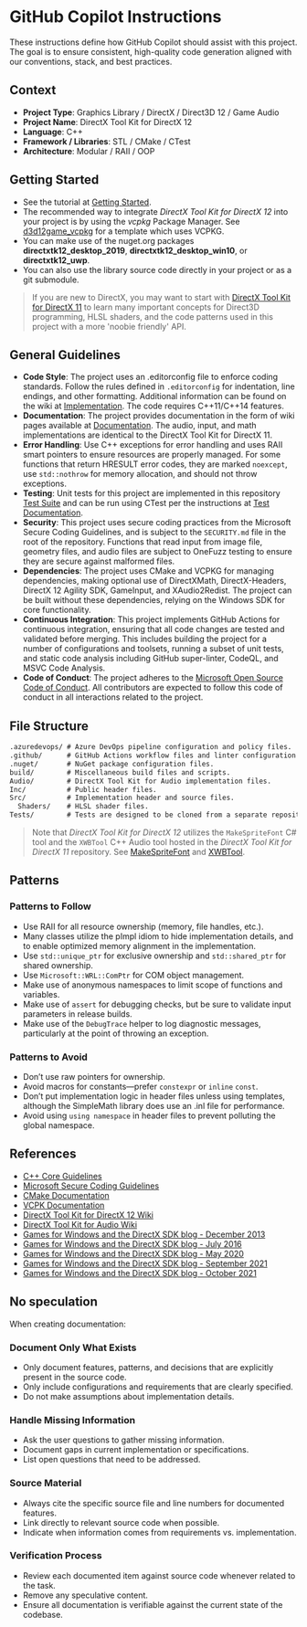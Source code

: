 # GitHub Copilot Instructions

These instructions define how GitHub Copilot should assist with this project. The goal is to ensure consistent, high-quality code generation aligned with our conventions, stack, and best practices.

## Context

- **Project Type**: Graphics Library / DirectX / Direct3D 12 / Game Audio
- **Project Name**: DirectX Tool Kit for DirectX 12
- **Language**: C++
- **Framework / Libraries**: STL / CMake / CTest
- **Architecture**: Modular / RAII / OOP

## Getting Started

- See the tutorial at [Getting Started](https://github.com/microsoft/DirectXTK12/wiki/Getting-Started).
- The recommended way to integrate *DirectX Tool Kit for DirectX 12* into your project is by using the *vcpkg* Package Manager. See [d3d12game_vcpkg](https://github.com/walbourn/directx-vs-templates/tree/main/d3d12game_vcpkg) for a template which uses VCPKG.
- You can make use of the nuget.org packages **directxtk12_desktop_2019**, **directxtk12_desktop_win10**, or **directxtk12_uwp**.
- You can also use the library source code directly in your project or as a git submodule.

> If you are new to DirectX, you may want to start with [DirectX Tool Kit for DirectX 11](https://github.com/microsoft/DirectXTK/wiki/Getting-Started) to learn many important concepts for Direct3D programming, HLSL shaders, and the code patterns used in this project with a more 'noobie friendly' API.

## General Guidelines

- **Code Style**: The project uses an .editorconfig file to enforce coding standards. Follow the rules defined in `.editorconfig` for indentation, line endings, and other formatting. Additional information can be found on the wiki at [Implementation](https://github.com/microsoft/DirectXTK12/wiki/Implementation). The code requires C++11/C++14 features.
- **Documentation**: The project provides documentation in the form of wiki pages available at [Documentation](https://github.com/microsoft/DirectXTK12/wiki/). The audio, input, and math implementations are identical to the DirectX Tool Kit for DirectX 11.
- **Error Handling**: Use C++ exceptions for error handling and uses RAII smart pointers to ensure resources are properly managed. For some functions that return HRESULT error codes, they are marked `noexcept`, use `std::nothrow` for memory allocation, and should not throw exceptions.
- **Testing**: Unit tests for this project are implemented in this repository [Test Suite](https://github.com/walbourn/directxtk12test/) and can be run using CTest per the instructions at [Test Documentation](https://github.com/walbourn/directxtk12test/wiki).
- **Security**: This project uses secure coding practices from the Microsoft Secure Coding Guidelines, and is subject to the `SECURITY.md` file in the root of the repository. Functions that read input from image file, geometry files, and audio files are subject to OneFuzz testing to ensure they are secure against malformed files.
- **Dependencies**: The project uses CMake and VCPKG for managing dependencies, making optional use of DirectXMath, DirectX-Headers, DirectX 12 Agility SDK, GameInput, and XAudio2Redist. The project can be built without these dependencies, relying on the Windows SDK for core functionality.
- **Continuous Integration**: This project implements GitHub Actions for continuous integration, ensuring that all code changes are tested and validated before merging. This includes building the project for a number of configurations and toolsets, running a subset of unit tests, and static code analysis including GitHub super-linter, CodeQL, and MSVC Code Analysis.
- **Code of Conduct**: The project adheres to the [Microsoft Open Source Code of Conduct](https://opensource.microsoft.com/codeofconduct/). All contributors are expected to follow this code of conduct in all interactions related to the project.

## File Structure

```txt
.azuredevops/ # Azure DevOps pipeline configuration and policy files.
.github/      # GitHub Actions workflow files and linter configuration files.
.nuget/       # NuGet package configuration files.
build/        # Miscellaneous build files and scripts.
Audio/        # DirectX Tool Kit for Audio implementation files.
Inc/          # Public header files.
Src/          # Implementation header and source files.
  Shaders/    # HLSL shader files.
Tests/        # Tests are designed to be cloned from a separate repository at this location.
```

> Note that *DirectX Tool Kit for DirectX 12* utilizes the `MakeSpriteFont` C# tool and the `XWBTool` C++ Audio tool hosted in the *DirectX Tool Kit for DirectX 11* repository. See [MakeSpriteFont](https://github.com/microsoft/DirectXTK/tree/main/MakeSpriteFont) and [XWBTool](https://github.com/microsoft/DirectXTK/tree/main/XWBTool).

## Patterns

### Patterns to Follow

- Use RAII for all resource ownership (memory, file handles, etc.).
- Many classes utilize the pImpl idiom to hide implementation details, and to enable optimized memory alignment in the implementation.
- Use `std::unique_ptr` for exclusive ownership and `std::shared_ptr` for shared ownership.
- Use `Microsoft::WRL::ComPtr` for COM object management.
- Make use of anonymous namespaces to limit scope of functions and variables.
- Make use of `assert` for debugging checks, but be sure to validate input parameters in release builds.
- Make use of the `DebugTrace` helper to log diagnostic messages, particularly at the point of throwing an exception.

### Patterns to Avoid

- Don’t use raw pointers for ownership.
- Avoid macros for constants—prefer `constexpr` or `inline` `const`.
- Don’t put implementation logic in header files unless using templates, although the SimpleMath library does use an .inl file for performance.
- Avoid using `using namespace` in header files to prevent polluting the global namespace.

## References

- [C++ Core Guidelines](https://isocpp.github.io/CppCoreGuidelines/CppCoreGuidelines)
- [Microsoft Secure Coding Guidelines](https://learn.microsoft.com/en-us/security/develop/secure-coding-guidelines)
- [CMake Documentation](https://cmake.org/documentation/)
- [VCPK Documentation](https://learn.microsoft.com/vcpkg/)
- [DirectX Tool Kit for DirectX 12 Wiki](https://github.com/microsoft/DirectXTK12/wiki/)
- [DirectX Tool Kit for Audio Wiki](https://github.com/Microsoft/DirectXTK/wiki/Audio)
- [Games for Windows and the DirectX SDK blog - December 2013](https://walbourn.github.io/directx-tool-kit-for-audio/)
- [Games for Windows and the DirectX SDK blog - July 2016](https://walbourn.github.io/directx-tool-kit-for-directx-12/)
- [Games for Windows and the DirectX SDK blog - May 2020](https://walbourn.github.io/directx-tool-kit-for-audio-updates-and-a-direct3d-9-footnote/)
- [Games for Windows and the DirectX SDK blog - September 2021](https://walbourn.github.io/latest-news-on-directx-tool-kit/)
- [Games for Windows and the DirectX SDK blog - October 2021](https://walbourn.github.io/directx-tool-kit-vertex-skinning-update/)

## No speculation

When creating documentation:

### Document Only What Exists

- Only document features, patterns, and decisions that are explicitly present in the source code.
- Only include configurations and requirements that are clearly specified.
- Do not make assumptions about implementation details.

### Handle Missing Information

- Ask the user questions to gather missing information.
- Document gaps in current implementation or specifications.
- List open questions that need to be addressed.

### Source Material

- Always cite the specific source file and line numbers for documented features.
- Link directly to relevant source code when possible.
- Indicate when information comes from requirements vs. implementation.

### Verification Process

- Review each documented item against source code whenever related to the task.
- Remove any speculative content.
- Ensure all documentation is verifiable against the current state of the codebase.
